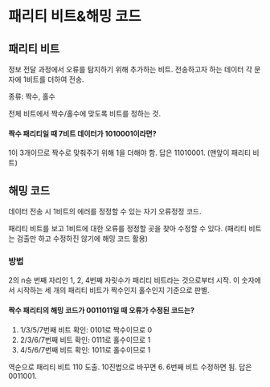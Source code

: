 # 패리티 비트&해밍 코드

## 패리티 비트

정보 전달 과정에서 오류를 탐지하기 위해 추가하는 비트. 전송하고자 하는 데이터 각 문자에 1비트를 더하여 전송.

종류: 짝수, 홀수

전체 비트에서 짝수/홀수에 맞도록 비트를 정하는 것.

#### 짝수 패리티일 때 7비트 데이터가 1010001이라면?

1이 3개이므로 짝수로 맞춰주기 위해 1을 더해야 함. 답은 11010001. (맨앞이 패리티 비트)

## 해밍 코드

데이터 전송 시 1비트의 에러를 정정할 수 있는 자기 오류정정 코드.

패리티 비트를 보고 1비트에 대한 오류를 정정할 곳을 찾아 수정할 수 있다. (패리티 비트는 검출만 하고 수정하진 않기에 해밍 코드 활용)

### 방법

2의 n승 번째 자리인 1, 2, 4번째 자릿수가 패리티 비트라는 것으로부터 시작. 이 숫자에서 시작하는 세 개의 패리티 비트가 짝수인지 홀수인지 기준으로 판별.

#### 짝수 패리티의 해밍 코드가 0011011일 때 오류가 수정된 코드는?

1. 1/3/5/7번째 비트 확인: 0101로 짝수이므로 0
2. 2/3/6/7번째 비트 확인: 0111로 홀수이므로 1
3. 4/5/6/7번째 비트 확인: 1011로 홀수이므로 1

역순으로 패리티 비트 110 도출. 10진법으로 바꾸면 6. 6번째 비트 수정하면 됨. 답은 0011001.
